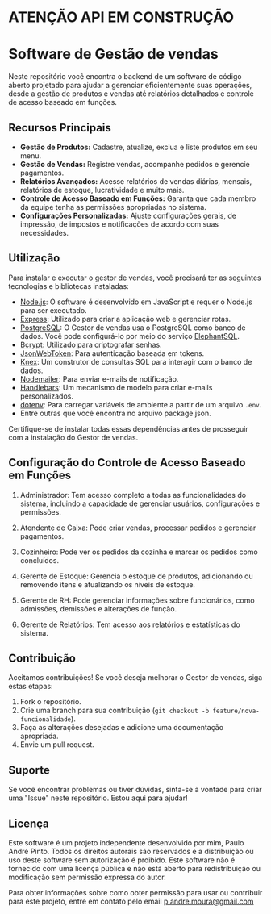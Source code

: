 # ATENÇÃO API EM CONSTRUÇÃO


# Software de Gestão de vendas

Neste repositório você encontra o backend de um software de código aberto projetado para ajudar a gerenciar eficientemente suas operações, desde a gestão de produtos e vendas até relatórios detalhados e controle de acesso baseado em funções.

## Recursos Principais

- **Gestão de Produtos:** Cadastre, atualize, exclua e liste produtos em seu menu.
- **Gestão de Vendas:** Registre vendas, acompanhe pedidos e gerencie pagamentos.
- **Relatórios Avançados:** Acesse relatórios de vendas diárias, mensais, relatórios de estoque, lucratividade e muito mais.
- **Controle de Acesso Baseado em Funções:** Garanta que cada membro da equipe tenha as permissões apropriadas no sistema.
- **Configurações Personalizadas:** Ajuste configurações gerais, de impressão, de impostos e notificações de acordo com suas necessidades.


## Utilização

Para instalar e executar o gestor de vendas, você precisará ter as seguintes tecnologias e bibliotecas instaladas:

- [Node.js](https://nodejs.org/): O software é desenvolvido em JavaScript e requer o Node.js para ser executado.
- [Express](https://expressjs.com/): Utilizado para criar a aplicação web e gerenciar rotas.
- [PostgreSQL](https://www.postgresql.org/): O Gestor de vendas usa o PostgreSQL como banco de dados. Você pode configurá-lo por meio do serviço [ElephantSQL](https://www.elephantsql.com/).
- [Bcrypt](https://www.npmjs.com/package/bcrypt): Utilizado para criptografar senhas.
- [JsonWebToken](https://www.npmjs.com/package/jsonwebtoken): Para autenticação baseada em tokens.
- [Knex](https://knexjs.org/): Um construtor de consultas SQL para interagir com o banco de dados.
- [Nodemailer](https://nodemailer.com/): Para enviar e-mails de notificação.
- [Handlebars](https://handlebarsjs.com/): Um mecanismo de modelo para criar e-mails personalizados.
- [dotenv](https://www.npmjs.com/package/dotenv): Para carregar variáveis de ambiente a partir de um arquivo `.env`.
- Entre outras que você encontra no arquivo package.json.

Certifique-se de instalar todas essas dependências antes de prosseguir com a instalação do Gestor de vendas.


## Configuração do Controle de Acesso Baseado em Funções

1. Administrador: Tem acesso completo a todas as funcionalidades do sistema, incluindo a capacidade de gerenciar usuários, configurações e permissões.

2. Atendente de Caixa: Pode criar vendas, processar pedidos e gerenciar pagamentos.

3. Cozinheiro: Pode ver os pedidos da cozinha e marcar os pedidos como concluídos.

4. Gerente de Estoque: Gerencia o estoque de produtos, adicionando ou removendo itens e atualizando os níveis de estoque.

5. Gerente de RH: Pode gerenciar informações sobre funcionários, como admissões, demissões e alterações de função.

6. Gerente de Relatórios: Tem acesso aos relatórios e estatísticas do sistema.


## Contribuição

Aceitamos contribuições! Se você deseja melhorar o Gestor de vendas, siga estas etapas:

1. Fork o repositório.
2. Crie uma branch para sua contribuição (`git checkout -b feature/nova-funcionalidade`).
3. Faça as alterações desejadas e adicione uma documentação apropriada.
4. Envie um pull request.

## Suporte

Se você encontrar problemas ou tiver dúvidas, sinta-se à vontade para criar uma "Issue" neste repositório. Estou aqui para ajudar!

## Licença

Este software é um projeto independente desenvolvido por mim, Paulo André Pinto. Todos os direitos autorais são reservados e a distribuição ou uso deste software sem autorização é proibido. Este software não é fornecido com uma licença pública e não está aberto para redistribuição ou modificação sem permissão expressa do autor.

Para obter informações sobre como obter permissão para usar ou contribuir para este projeto, entre em contato pelo email p.andre.moura@gmail.com